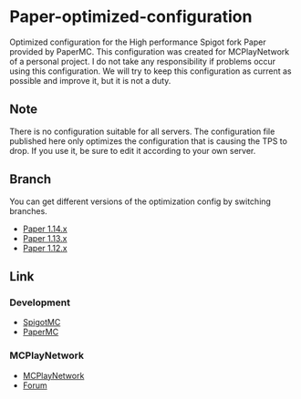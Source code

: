 Paper-optimized-configuration
===========

Optimized configuration for the High performance Spigot fork Paper provided by PaperMC.  This configuration was created for MCPlayNetwork of a personal project.  I do not take any responsibility if problems occur using this configuration.  We will try to keep this configuration as current as possible and improve it, but it is not a duty.

Note
------
There is no configuration suitable for all servers.  The configuration file published here only optimizes the configuration that is causing the TPS to drop.  If you use it, be sure to edit it according to your own server.

Branch
------
You can get different versions of the optimization config by switching branches.
- [Paper 1.14.x](https://github.com/snake0053/Paper-optimized/tree/1.14.x)
- [Paper 1.13.x](https://github.com/snake0053/Paper-optimized/tree/1.13.x)
- [Paper 1.12.x](https://github.com/snake0053/Paper-optimized/tree/1.12.x)

Link
------
### Development
- [SpigotMC](https://www.spigotmc.org/)
- [PaperMC](https://papermc.io/)

### MCPlayNetwork
- [MCPlayNetwork](https://www.mcplay.biz/)
- [Forum](https://community.mcplay.biz/)